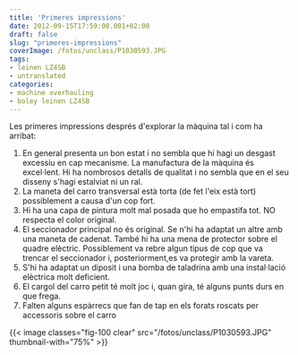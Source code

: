 ```yaml
---
title: 'Primeres impressions'
date: 2012-09-15T17:59:00.001+02:00
draft: false
slug: "primeres-impressions"
coverImage: /fotos/unclass/P1030593.JPG
tags:
- leinen LZ4SB
- untranslated
categories:
- machine overhauling
- boley leinen LZ4SB
---
```



Les primeres impressions després d'explorar la màquina tal i com ha
arribat:

1.  En general presenta un bon estat i no sembla que hi hagi un
    desgast excessiu en cap mecanisme. La manufactura de la màquina és
    excel·lent. Hi ha nombrosos detalls de qualitat i no sembla que en
    el seu disseny s'hagi estalviat ni un ral.
2.  La maneta del carro transversal està torta (de fet l'eix està
    tort) possiblement a causa d'un cop fort.
3.  Hi ha una capa de pintura molt mal posada que ho empastifa tot. NO
    respecta el color original.
4.  El seccionador principal no és original. Se n'hi ha adaptat un
    altre amb una maneta de cadenat. També hi ha una mena de protector
    sobre el quadre elèctric. Possiblement va rebre algun tipus de cop
    que va trencar el seccionador i, posteriorment,es va protegir amb
    la vareta.
5.  S'hi ha adaptat un diposit i una bomba de taladrina amb una
    instal·lació elèctrica molt deficient.
6.  El cargol del carro petit té molt joc i, quan gira, té alguns
    punts durs en que frega.
7.  Falten alguns espàrrecs que fan de tap en els forats roscats per
    accessoris sobre el carro

{{< image classes="fig-100 clear"  src="/fotos/unclass/P1030593.JPG" thumbnail-with="75%" >}}
